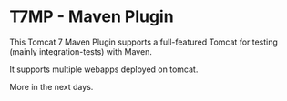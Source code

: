T7MP - Maven Plugin
====================

This Tomcat 7 Maven Plugin supports a full-featured Tomcat for testing 
(mainly integration-tests) with Maven.

It supports multiple webapps deployed on tomcat.

More in the next days.